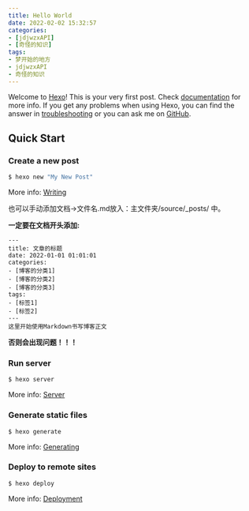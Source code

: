 ```yaml
---
title: Hello World
date: 2022-02-02 15:32:57
categories:
- [jdjwzxAPI]
- [奇怪的知识]
tags:
- 梦开始的地方
- jdjwzxAPI
- 奇怪的知识
---
```

Welcome to [Hexo](https://hexo.io/)! This is your very first post. Check [documentation](https://hexo.io/docs/) for more info. If you get any problems when using Hexo, you can find the answer in [troubleshooting](https://hexo.io/docs/troubleshooting.html) or you can ask me on [GitHub](https://github.com/hexojs/hexo/issues).

## Quick Start

### Create a new post

``` bash
$ hexo new "My New Post"
```

More info: [Writing](https://hexo.io/docs/writing.html)

也可以手动添加文档->文件名.md放入：主文件夹/source/_posts/ 中。

**一定要在文档开头添加:**
````
---
title: 文章的标题
date: 2022-01-01 01:01:01
categories:
- [博客的分类1]
- [博客的分类2]
- [博客的分类3]
tags:
- [标签1]
- [标签2]
---
这里开始使用Markdown书写博客正文
````
**否则会出现问题！！！**
### Run server

``` bash
$ hexo server
```

More info: [Server](https://hexo.io/docs/server.html)

### Generate static files

``` bash
$ hexo generate
```

More info: [Generating](https://hexo.io/docs/generating.html)

### Deploy to remote sites

``` bash
$ hexo deploy
```

More info: [Deployment](https://hexo.io/docs/one-command-deployment.html)
